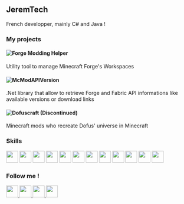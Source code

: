 ## JeremTech

French developper, mainly C# and Java !

### My projects
#### ![Forge Modding Helper](https://github.com/JeremTech/Forge-Modding-Helper)
Utility tool to manage Minecraft Forge's Workspaces

#### ![McModAPIVersion](https://github.com/JeremTech/McModAPIVersions)
.Net library that allow to retrieve Forge and Fabric API informations like available versions or download links

#### ![Dofuscraft](https://github.com/JeremTech/McModAPIVersions) (Discontinued)
Minecraft mods who recreate Dofus' universe in Minecraft

### Skills
<p> 
<img width ='32px' src ='https://raw.githubusercontent.com/rahulbanerjee26/githubAboutMeGenerator/main/icons/csharp.svg'>
<img width ='32px' src ='https://raw.githubusercontent.com/rahulbanerjee26/githubAboutMeGenerator/main/icons/java.svg'>
<img width ='32px' src ='https://raw.githubusercontent.com/rahulbanerjee26/githubAboutMeGenerator/main/icons/dotnet.svg'>
<img width ='32px' src ='https://raw.githubusercontent.com/rahulbanerjee26/githubAboutMeGenerator/main/icons/git.svg'>
<img width ='32px' src ='https://raw.githubusercontent.com/rahulbanerjee26/githubAboutMeGenerator/main/icons/xamarin.svg'>
<img width ='32px' src ='https://raw.githubusercontent.com/rahulbanerjee26/githubAboutMeGenerator/main/icons/html.svg'> 
<img width ='32px' src ='https://raw.githubusercontent.com/rahulbanerjee26/githubAboutMeGenerator/main/icons/css.svg'>
<img width ='32px' src ='https://raw.githubusercontent.com/rahulbanerjee26/githubAboutMeGenerator/main/icons/php.svg'>
<img width ='32px' src ='https://raw.githubusercontent.com/rahulbanerjee26/githubAboutMeGenerator/main/icons/python.svg'>
<img width ='32px' src ='https://raw.githubusercontent.com/rahulbanerjee26/githubAboutMeGenerator/main/icons/mysql.svg'>
<img width ='32px' src ='https://raw.githubusercontent.com/rahulbanerjee26/githubAboutMeGenerator/main/icons/flutter.svg'> 
<img width ='32px' src ='https://raw.githubusercontent.com/rahulbanerjee26/githubAboutMeGenerator/main/icons/arduino.svg'> 

</p>

### Follow me !
<p>
<a href="https://github.com/jeremtech"> 
  <img width ='32px' src ='https://raw.githubusercontent.com/rahulbanerjee26/githubAboutMeGenerator/main/icons/github.svg'>
</a>
<a href="https://twitter.com/jeremtech">
    <img width ='32px' src ='https://raw.githubusercontent.com/rahulbanerjee26/githubAboutMeGenerator/main/icons/twitter.svg'>
</a>
<a href="https://youtube.com/c/jeremtech">
    <img width ='32px' src ='https://raw.githubusercontent.com/rahulbanerjee26/githubAboutMeGenerator/main/icons/youtube.svg'>
</a>
<a href="https://discord.com/invite/GWcM5gq">
    <img width ='32px' src ='https://raw.githubusercontent.com/rahulbanerjee26/githubAboutMeGenerator/main/icons/discord.svg'>
</a>
</p>
